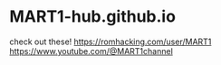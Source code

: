 # MART1-hub.github.io
check out these!
https://romhacking.com/user/MART1 https://www.youtube.com/@MART1channel
